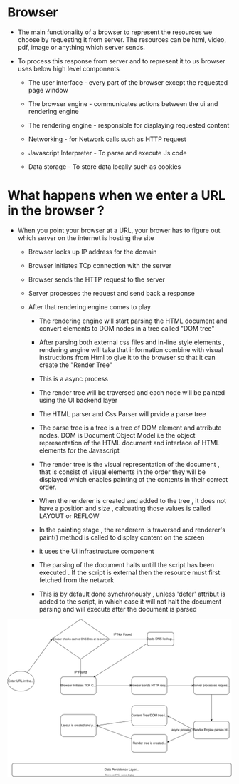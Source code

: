 # Browser

- The main functionality of a browser to represent the resources we choose by requesting it from server. The resources can be html, video, pdf, image or anything which server sends.

- To process this response from server and to represent it to us browser uses below high level components

  - The user interface - every part of the browser except the requested page window

  - The browser engine - communicates actions between the ui and rendering engine

  - The rendering engine - responsible for displaying requested content

  - Networking - for Network calls such as HTTP request

  - Javascript Interpreter - To parse and execute Js code

  - Data storage - To store data locally such as cookies

# What happens when we enter a URL in the browser ?

- When you point your browser at a URL, your brower has to figure out which server on the internet is hosting the site

  - Browser looks up IP address for the domain

  - Browser initiates TCp connection with the server

  - Browser sends the HTTP request to the server

  - Server processes the request and send back a response

  - After that rendering engine comes to play

    - The rendering engine will start parsing the HTML document and convert elements to DOM nodes in a tree called "DOM tree"

    - After parsing both external css files and in-line style elements , rendering engine will take that information combine with visual instructions from Html to give it to the browser so that it can create the "Render Tree"

    - This is a async process

    - The render tree will be traversed and each node will be painted using the UI backend layer

    - The HTML parser and Css Parser will prvide a parse tree

    - The parse tree is a tree is a tree of DOM element and atrribute nodes. DOM is Document Object Model i.e the object representation of the HTML document and interface of HTML elements for the Javascript

    - The render tree is the visual representation of the document , that is consist of visual elements in the order they will be displayed which enables painting of the contents in their correct order.

    - When the renderer is created and added to the tree , it does not have a position and size , calcuating those values is called LAYOUT or REFLOW

    - In the painting stage , the renderern is traversed and renderer's paint() method is called to display content on the screen

    - it uses the Ui infrastructure component

    - The parsing of the document halts untill the script has been executed . If the script is external then the resource must first fetched from the network

    - This is by default done synchronously , unless 'defer' attribut is added to the script, in which case it will not halt the document parsing and will execute after the document is parsed

<img title="a title" alt="Alt text" src="browser.svg">
